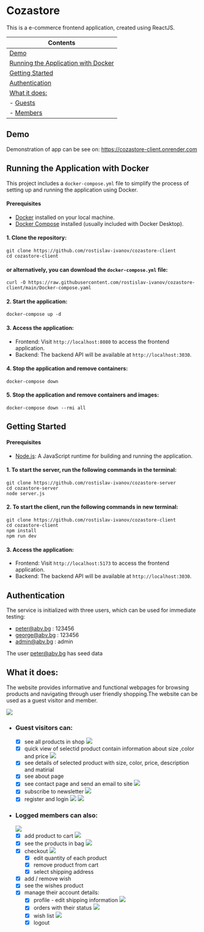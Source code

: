 # Cozastore

This is a e-commerce frontend application, created using ReactJS.

| Contents
|---
| [Demo](#demo)
| [Running the Application with Docker](#running-the-application-with-docker)
| [Getting Started](#getting-started)
| [Authentication](#authentication)
| [What it does:](#what-it-does)
| - [Guests](#guest-visitors-can)
| - [Members](#logged-members-can-also)

## Demo

Demonstration of app can be see on: https://cozastore-client.onrender.com

## Running the Application with Docker

This project includes a `docker-compose.yml` file to simplify the process of setting up and running the application using Docker.

#### Prerequisites

- [Docker](https://www.docker.com/get-started) installed on your local machine.
- [Docker Compose](https://docs.docker.com/compose/install/) installed (usually included with Docker Desktop).

#### 1. Clone the repository:

```
git clone https://github.com/rostislav-ivanov/cozastore-client
cd cozastore-client

```

#### or alternatively, you can download the `docker-compose.yml` file:

```
curl -O https://raw.githubusercontent.com/rostislav-ivanov/cozastore-client/main/Docker-compose.yaml

```

#### 2. Start the application:

```
docker-compose up -d

```

#### 3. Access the application:

- Frontend: Visit `http://localhost:8080` to access the frontend application.
- Backend: The backend API will be available at `http://localhost:3030`.

#### 4. Stop the application and remove containers:

```
docker-compose down

```

#### 5. Stop the application and remove containers and images:

```
docker-compose down --rmi all

```

## Getting Started

#### Prerequisites

- [Node.js](https://nodejs.org/en): A JavaScript runtime for building and running the application.

#### 1. To start the server, run the following commands in the terminal:

```
git clone https://github.com/rostislav-ivanov/cozastore-server
cd cozastore-server
node server.js

```

#### 2. To start the client, run the following commands in new terminal:

```
git clone https://github.com/rostislav-ivanov/cozastore-client
cd cozastore-client
npm install
npm run dev

```

#### 3. Access the application:

- Frontend: Visit `http://localhost:5173` to access the frontend application.
- Backend: The backend API will be available at `http://localhost:3030`.

## Authentication

The service is initialized with three users, which can be used for immediate testing:

- peter@abv.bg : 123456
- george@abv.bg : 123456
- admin@abv.bg : admin

The user peter@abv.bg has seed data

## What it does:

The website provides informative and functional webpages for browsing products and navigating through user friendly shopping.The website can be used as a guest visitor and member.

![](./screenshots/home.png)

- ### Guest visitors can:
  - [x] see all products in shop
        ![](./screenshots/all-products.png)
  - [x] quick view of selectid product contain information about size ,color and price
        ![](./screenshots/quick-view.png.png)
  - [x] see details of selected product with size, color, price, description and matirial
  - [x] see about page
  - [x] see contact page and send an email to site
        ![](./screenshots/contact-us.png)
  - [x] subscribe to newsletter
        ![](./screenshots/subscribe.png)
  - [x] register and login
        ![](./screenshots/register.png)
        ![](./screenshots/login.png)
- ### Logged members can also:
  ![](./screenshots/login-in-user.png)
  - [x] add product to cart
        ![](./screenshots/add-to-cart.png)
  - [x] see the products in bag
        ![](./screenshots/cart.png)
  - [x] checkout
        ![](./screenshots/checkout.png)
    - [x] edit quantity of each product
    - [x] remove product from cart
    - [x] select shipping address
  - [x] add / remove wish
  - [x] see the wishes product
  - [x] manage their account details:
    - [x] profile - edit shipping information
          ![](./screenshots/profile.png)
    - [x] orders with their status
          ![](./screenshots/orders.png)
    - [x] wish list
          ![](./screenshots/wishes.png)
    - [x] logout
